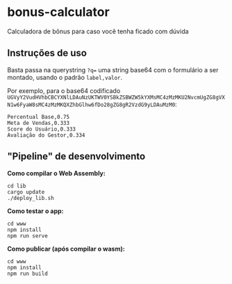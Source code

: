 # bonus-calculator
Calculadora de bônus para caso você tenha ficado com dúvida

## Instruções de uso

Basta passa na querystring `?q=` uma string base64 com o formulário a ser montado, usando o padrão `label,valor`.

Por exemplo, para o base64 codificado `UGVyY2VudHVhbCBCYXNlLDAuNzUKTWV0YSBkZSBWZW5kYXMsMC4zMzMKU2NvcmUgZG8gVXN1w6FyaW8sMC4zMzMKQXZhbGlhw6fDo28gZG8gR2VzdG9yLDAuMzM0`:

    Percentual Base,0.75
    Meta de Vendas,0.333
    Score do Usuário,0.333
    Avaliação do Gestor,0.334

## "Pipeline" de desenvolvimento

**Como compilar o Web Assembly:**

    cd lib
    cargo update
    ./deploy_lib.sh

**Como testar o app:**

    cd www
    npm install
    npm run serve

**Como publicar (após compilar o wasm):**

    cd www
    npm install
    npm run build

